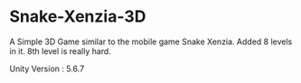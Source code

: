 # Snake-Xenzia-3D
A Simple 3D Game similar to the mobile game Snake Xenzia. Added 8 levels in it. 8th level is really hard.


Unity Version : 5.6.7

